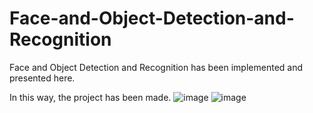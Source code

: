 # Face-and-Object-Detection-and-Recognition
Face and Object Detection and Recognition has been implemented and presented here.

In this way, the project has been made.
![image](https://user-images.githubusercontent.com/42117506/122898634-aa2bf880-d368-11eb-9d08-eb4617342792.png)
![image](https://user-images.githubusercontent.com/42117506/122898697-b748e780-d368-11eb-9bfe-ef991fe4713d.png)

